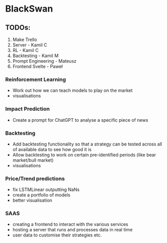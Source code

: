 # BlackSwan

## TODOs:

1. Make Trello
2. Server - Kamil C
3. RL - Kamil C
4. Backtesting - Kamil M
5. Prompt Engineering - Mateusz
6. Frontend Svelte - Paweł 


### Reinforcement Learning
- Work out how we can teach models to play on the market
- visualisations

### Impact Prediction
- Create a prompt for ChatGPT to analyse a specific piece of news

### Backtesting
- Add backtesting functionality so that a strategy can be tested across all of available data to see how good it is
- Allow backtesting to work on certain pre-identified periods (like bear market/bull market)
- visualisations

### Price/Trend predictions
- fix LSTMLinear outputting NaNs
- create a portfolio of models
- better visualisation


### SAAS
- creating a frontend to interact with the various services
- hosting a server that runs and processes data in real time
- user data to customise their strategies etc.